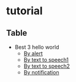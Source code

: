 # tutorial


Table
-----------------
<!-- vim-markdown-toc GFM -->

* Best 3 hello world
    * [By alert](https://github.com/puutaro/CommandClick/blob/master/md/developer/tutorial/by_alert_hello_world.md)
    * [By text to speech1](https://github.com/puutaro/CommandClick/blob/master/md/developer/tutorial/by_text_to_speech_hello_world.md)
    * [By text to speech2](https://github.com/puutaro/CommandClick/blob/master/md/developer/tutorial/by_text_to_speech_hello_world2.md)
    * [By notification](#by-notification)


